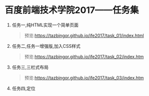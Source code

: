 # 百度前端技术学院2017——任务集

1. 任务一,纯HTML实现一个简单页面

   > 预览:https://tazbingor.github.io/ife2017/task_01/index.html

2. 任务二,任务一增强版,加入CSS样式

   > 预览:https://tazbingor.github.io/ife2017/task_02/index.htm

3. 任务三,三栏式布局

   > 预览:https://tazbingor.github.io/ife2017/task_03/index.htm

4. 任务四,定位